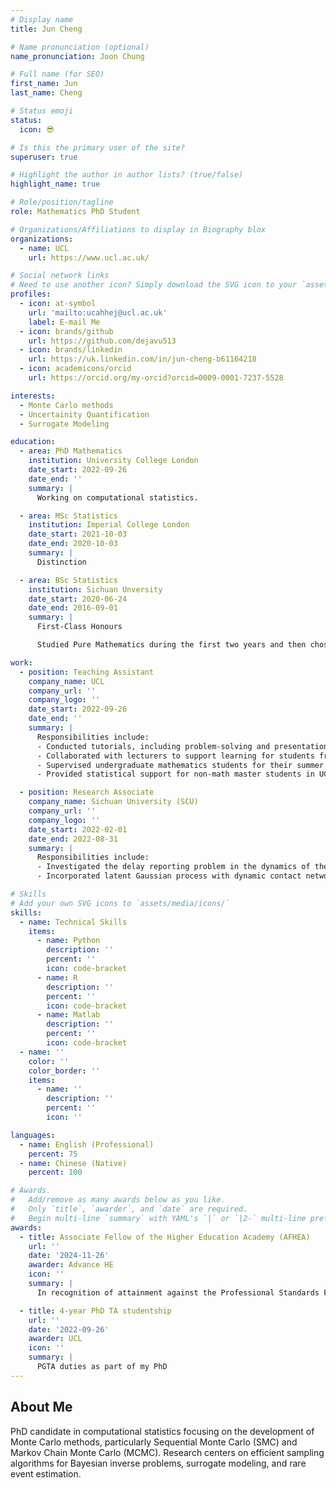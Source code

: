 ```yaml
---
# Display name
title: Jun Cheng

# Name pronunciation (optional)
name_pronunciation: Joon Chung

# Full name (for SEO)
first_name: Jun
last_name: Cheng

# Status emoji
status:
  icon: 😎

# Is this the primary user of the site?
superuser: true

# Highlight the author in author lists? (true/false)
highlight_name: true

# Role/position/tagline
role: Mathematics PhD Student

# Organizations/Affiliations to display in Biography blox
organizations:
  - name: UCL
    url: https://www.ucl.ac.uk/

# Social network links
# Need to use another icon? Simply download the SVG icon to your `assets/media/icons/` folder.
profiles:
  - icon: at-symbol
    url: 'mailto:ucahhej@ucl.ac.uk'
    label: E-mail Me
  - icon: brands/github
    url: https://github.com/dejavu513
  - icon: brands/linkedin
    url: https://uk.linkedin.com/in/jun-cheng-b61164218
  - icon: academicons/orcid
    url: https://orcid.org/my-orcid?orcid=0009-0001-7237-5528

interests:
  - Monte Carlo methods
  - Uncertainity Quantification
  - Surrogate Modeling

education:
  - area: PhD Mathematics
    institution: University College London
    date_start: 2022-09-26
    date_end: ''
    summary: |
      Working on computational statistics.

  - area: MSc Statistics
    institution: Imperial College London
    date_start: 2021-10-03
    date_end: 2020-10-03
    summary: |
      Distinction

  - area: BSc Statistics
    institution: Sichuan Unversity
    date_start: 2020-06-24
    date_end: 2016-09-01
    summary: |
      First-Class Honours

      Studied Pure Mathematics during the first two years and then chose statistics stream.

work:
  - position: Teaching Assistant
    company_name: UCL
    company_url: ''
    company_logo: ''
    date_start: 2022-09-26
    date_end: ''
    summary: |
      Responsibilities include:
      - Conducted tutorials, including problem-solving and presentation sessions, for the Analysis - 1 module.
      - Collaborated with lecturers to support learning for students from diverse academic backgrounds for multiple modules.
      - Supervised undergraduate mathematics students for their summer projects.
      - Provided statistical support for non-math master students in UCL EGA Institute for Women’s Health.

  - position: Research Associate
    company_name: Sichuan University (SCU)
    company_url: ''
    company_logo: ''
    date_start: 2022-02-01
    date_end: 2022-08-31
    summary: |
      Responsibilities include:
      - Investigated the delay reporting problem in the dynamics of the disease spread.
      - Incorporated latent Gaussian process with dynamic contact networks underlying the epidemic for time delay cases.

# Skills
# Add your own SVG icons to `assets/media/icons/`
skills:
  - name: Technical Skills
    items:
      - name: Python
        description: ''
        percent: ''
        icon: code-bracket
      - name: R
        description: ''
        percent: ''
        icon: code-bracket
      - name: Matlab
        description: ''
        percent: ''
        icon: code-bracket
  - name: ''
    color: ''
    color_border: ''
    items:
      - name: ''
        description: ''
        percent: ''
        icon: ''

languages:
  - name: English (Professional)
    percent: 75
  - name: Chinese (Native)
    percent: 100

# Awards.
#   Add/remove as many awards below as you like.
#   Only `title`, `awarder`, and `date` are required.
#   Begin multi-line `summary` with YAML's `|` or `|2-` multi-line prefix and indent 2 spaces below.
awards:
  - title: Associate Fellow of the Higher Education Academy (AFHEA)
    url: ''
    date: '2024-11-26'
    awarder: Advance HE
    icon: ''
    summary: |
      In recognition of attainment against the Professional Standards Framework for teaching and learning support in higher education.

  - title: 4-year PhD TA studentship
    url: ''
    date: '2022-09-26'
    awarder: UCL
    icon: ''
    summary: |
      PGTA duties as part of my PhD
---
```


## About Me

PhD candidate in computational statistics focusing on the development of Monte Carlo methods, particularly Sequential Monte Carlo (SMC) and Markov Chain Monte Carlo (MCMC). Research centers on efficient sampling algorithms for Bayesian inverse problems, surrogate modeling, and rare event estimation.
